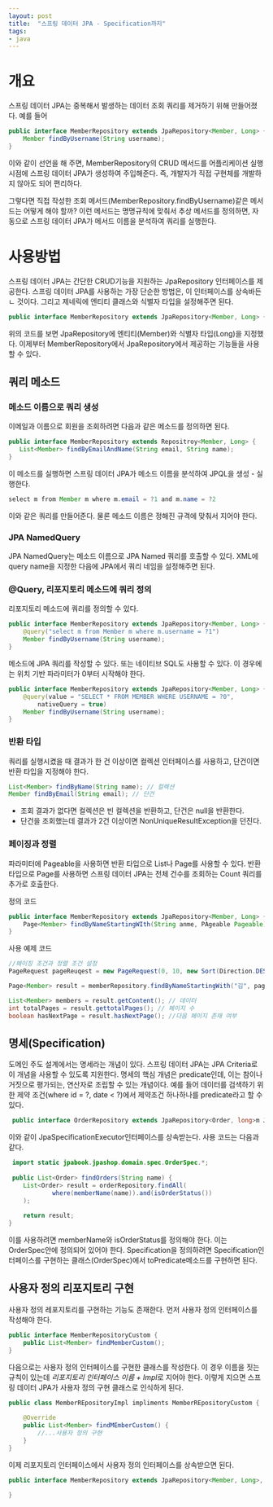 ```yaml
---
layout: post
title:  "스프링 데이터 JPA - Specification까지"
tags: 
- java
---
```


# 개요
스프링 데이터 JPA는 중복해서 발생하는 데이터 조회 쿼리를 제거하기 위해 만들어졌다. 예를 들어

~~~ java
public interface MemberRepository extends JpaRepository<Member, Long> {
	Member findByUsername(String username);
}
~~~
이와 같이 선언을 해 주면, MemberRepository의 CRUD 메서드를 어플리케이션 실행 시점에 스프링 데이터 JPA가 생성하여 주입해준다. 즉, 개발자가 직접 구현체를 개발하지 않아도 되어 편리하다.

그렇다면 직접 작성한 조회 메서드(MemberRepository.findByUsername)같은 메서드는 어떻게 해야 할까? 이런 메서드는 명명규칙에 맞춰서 추상 메서드를 정의하면, 자동으로 스프링 데이터 JPA가 메서드 이름을 분석하여 쿼리를 실행한다.

# 사용방법
 스프링 데이터 JPA는 간단한 CRUD기능을 지원하는 JpaRepository 인터페이스를 제공한다. 스프링 데이터 JPA를 사용하는 가장 단순한 방법은, 이 인터페이스를 상속바든ㄴ 것이다. 그리고 제네릭에 엔티티 클래스와 식별자 타입을 설정해주면 된다.
 
 
~~~ java
public interface MemberRepository extends JpaRepository<Member, Long> {}
~~~

위의 코드를 보면 JpaRepository에 엔티티(Member)와 식별자 타입(Long)을 지정했다. 이제부터 MemberRepository에서 JpaRepository에서 제공하는 기능들을 사용할 수 있다.

## 쿼리 메소드

### 메소드 이름으로 쿼리 생성
 이메일과 이름으로 회원을 조회하려면 다음과 같은 메소드를 정의하면 된다.
 
 ~~~ java
 public interface MemberRepository extends Repositroy<Member, Long> {
 	List<Member> findByEmailAndName(String email, String name);
 }
 ~~~
 이 메소드를 실행하면 스프링 데이터 JPA가 메소드 이름을 분석하여 JPQL을 생성 - 실행한다.
 
 ~~~ java
 select m from Member m where m.email = ?1 and m.name = ?2
 ~~~
 이와 같은 쿼리를 만들어준다. 물론 메소드 이름은 정해진 규격에 맞춰서 지어야 한다.
 
 
### JPA NamedQuery
  JPA NamedQuery는 메소드 이름으로 JPA Named 쿼리를 호출할 수 있다. XML에 query name을 지정한 다음에 JPA에서 쿼리 네임을 설정해주면 된다.
  
### @Query, 리포지토리 메소드에 쿼리 정의
리포지토리 메소드에 쿼리를 정의할 수 있다. 

~~~ java
public interface MemberRepository extends JpaRepository<Member, Long> {
	@query("select m from Member m where m.username = ?1")
	Member findByUsername(String username);
}
~~~  
메소드에 JPA 쿼리를 작성할 수 있다. 또는 네이티브 SQL도 사용할 수 있다. 이 경우에는 위치 기반 파라미터가 0부터 시작해야 한다.

~~~ java
public interface MemberRepository extends JpaRepository<Member, Long> {
	@query(value = "SELECT * FROM MEMBER WHERE USERNAME = ?0",
		nativeQuery = true)
	Member findByUsername(String username);
}
~~~

### 반환 타입
쿼리를 실행시켰을 때 결과가 한 건 이상이면 컬렉션 인터페이스를 사용하고, 단건이면 반환 타입을 지정해야 한다.

~~~ java
List<Member> findByName(String name); // 컬렉션
Member findByEmail(String email); // 단건
~~~

- 조회 결과가 없다면 컬렉션은 빈 컬렉션을 반환하고, 단건은 null을 반환한다.
- 단건을 조회했는데 결과가 2건 이상이면 NonUniqueResultException을 던진다.

### 페이징과 정렬
파라미터에 Pageable을 사용하면 반환 타입으로 List나 Page를 사용할 수 있다. 반환 타입으로 Page를 사용하면 스프링 데이터 JPA는 전체 건수를 조회하는 Count 쿼리를 추가로 호출한다.

정의 코드

~~~ java
public interface MemberRepository extends JpaRepository<Member, Long> {
	Page<Member> findByNameStartingWIth(String anme, PAgeable Pageable);
}
~~~

사용 예제 코드

~~~ java
//페이징 조건과 정렬 조건 설정
PageRequest pageReuqest = new PageRequest(0, 10, new Sort(Direction.DESC, "name"));

Page<Member> result = memberRepository.findByNameStartingWith("김", pageRequest);

List<Member> members = result.getContent(); // 데이터
int totalPages = result.gettotalPages(); // 페이지 수
boolean hasNextPage = result.hasNextPage(); //다음 페이지 존재 여부
~~~
## 명세(Specification)
 도메인 주도 설계에서는 명세라는 개념이 있다. 스프링 데이터 JPA는 JPA Criteria로 이 개념을 사용할 수 있도록 지원한다.
명세의 핵심 개념은 predicate인데, 이는 참이나 거짓으로 평가되는, 연산자로 조립할 수 있는 개념이다. 예를 들어 데이터를 검색하기 위한 제약 조건(where id = ?, date < ?)에서 제약조건 하나하나를 predicate라고 할 수 있다.
 
~~~ java
 public interface OrderRepository extends JpaRepository<Order, long>m JpaSpecificationExecutor<Order>
~~~
 이와 같이 JpaSpecificationExecutor인터페이스를 상속받는다. 사용 코드는 다음과 같다.
 
~~~ java
 import static jpabook.jpashop.domain.spec.OrderSpec.*;
 
 public List<Order> findOrders(String name) {
 	List<Order> result = orderRepository.findAll(
 			where(memberName(name)).and(isOrderStatus())
	);
	
	return result;
}
~~~


이를 사용하려면 memberName와 isOrderStatus를 정의해야 한다. 이는 OrderSpec안에 정의되어 있어야 한다. Specification을 정의하려면 Specification인터페이스를 구현하는 클래스(OrderSpec)에서 toPredicate메소드를 구현하면 된다. 

## 사용자 정의 리포지토리 구현
 사용자 정의 레포지토리를 구현하는 기능도 존재한다. 먼저 사용자 정의 인터페이스를 작성해야 한다.

~~~ java
public interface MemberRepositoryCustom {
	public List<Member> findMemberCustom();
}
~~~
다음으로는 사용자 정의 인터페이스를 구현한 클래스를 작성한다. 이 경우 이름을 짓는 규칙이 있는데
*리포지토리 인터페이스 이름 + Impl*로 지어야 한다. 이렇게 지으면 스프링 데이터 JPA가 사용자 정의 구현 클래스로 인식하게 된다.

~~~ java
public class MemberREpositoryImpl impliments MemberREpositoryCustom {
	
	@Override
	public List<Member> findMEmberCustom() {
		//...사용자 정의 구현
	}
}
~~~
이제 리포지토리 인터페이스에서 사용자 정의 인터페이스를 상속받으면 된다.

~~~ java
public interface MemberRepository extends JpaRepository<Member, Long>, MemberRepositoryCustom {

}
~~~

	






